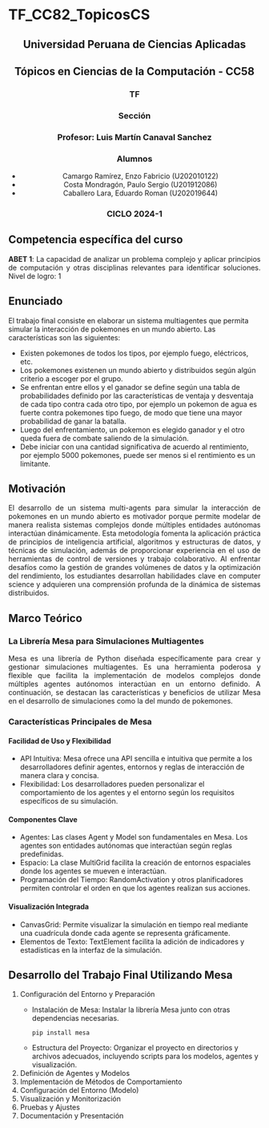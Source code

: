 # TF_CC82_TopicosCS

 <h2 align="center">Universidad Peruana de Ciencias Aplicadas</h2>
<h2 align="center">Tópicos en Ciencias de la Computación - CC58</h2>
 
<h3 align="center"> TF</h3>
 
<h3 align="center"> Sección</h3>
<h3 align="center"> Profesor: Luis Martín Canaval Sanchez</h3>
<h3 align="center"> Alumnos</h3>
 <ul>
   <li align="center">Camargo Ramírez, Enzo Fabricio (U202010122)</li>
   <li align="center">Costa Mondragón, Paulo Sergio (U201912086)</li>
   <li align="center">Caballero Lara, Eduardo Roman (U202019644)</li>
 </ul>
 
 
 <h3 align="center">CICLO 2024-1</h3>


## Competencia específica del curso

<p align="justify">
 <b>ABET 1</b>: La capacidad de analizar un problema complejo y aplicar principios de computación y otras disciplinas relevantes para identificar soluciones.
Nivel de logro: 1
</p>

## Enunciado
<p align="justift">
El trabajo final consiste en elaborar un sistema multiagentes que permita simular la interacción de pokemones en un mundo abierto. Las características son las siguientes:
<ul>
<li>Existen pokemones de todos los tipos, por ejemplo fuego, eléctricos, etc.</li>
<li>Los pokemones existenen un mundo abierto y distribuidos según algún criterio a escoger por el grupo.</li>
<li>Se enfrentan entre ellos y el ganador se define según una tabla de probabilidades definido por las características de ventaja y desventaja de cada tipo contra cada otro tipo, por ejemplo un pokemon de agua es fuerte contra pokemones tipo fuego, de modo que tiene una mayor probabilidad de ganar la batalla.</li>
<li>Luego del enfrentamiento, un pokemon es elegido ganador y el otro queda fuera de combate saliendo de la simulación.</li>
<li>Debe iniciar con una cantidad significativa de acuerdo al rentimiento, por ejemplo 5000 pokemones, puede ser menos si el rentimiento es un limitante.</li>
 </ul>
</p>

## Motivación
<p align="justify">
 El desarrollo de un sistema multi-agents para simular la interacción de pokemones en un mundo abierto es motivador porque permite modelar de manera realista sistemas complejos donde múltiples entidades autónomas interactúan dinámicamente. Esta metodología fomenta la aplicación práctica de principios de inteligencia artificial, algoritmos y estructuras de datos, y técnicas de simulación, además de proporcionar experiencia en el uso de herramientas de control de versiones y trabajo colaborativo. Al enfrentar desafíos como la gestión de grandes volúmenes de datos y la optimización del rendimiento, los estudiantes desarrollan habilidades clave en computer science y adquieren una comprensión profunda de la dinámica de sistemas distribuidos.
</p>

## Marco Teórico

### La Librería Mesa para Simulaciones Multiagentes
<p align="justify">
Mesa es una librería de Python diseñada específicamente para crear y gestionar simulaciones multiagentes. Es una herramienta poderosa y flexible que facilita la implementación de modelos complejos donde múltiples agentes autónomos interactúan en un entorno definido. A continuación, se destacan las características y beneficios de utilizar Mesa en el desarrollo de simulaciones como la del mundo de pokemones.
</p>

### Características Principales de Mesa

#### Facilidad de Uso y Flexibilidad
<p align="justify">
<ul>
<li>API Intuitiva: Mesa ofrece una API sencilla e intuitiva que permite a los desarrolladores definir agentes, entornos y reglas de interacción de manera clara y concisa.</li>
<li>Flexibilidad: Los desarrolladores pueden personalizar el comportamiento de los agentes y el entorno según los requisitos específicos de su simulación.</li>
</ul>

#### Componentes Clave
<p>
 <ul>
<li>Agentes: Las clases Agent y Model son fundamentales en Mesa. Los agentes son entidades autónomas que interactúan según reglas predefinidas.</li>
<li>Espacio: La clase MultiGrid facilita la creación de entornos espaciales donde los agentes se mueven e interactúan.</li>
<li>Programación del Tiempo: RandomActivation y otros planificadores permiten controlar el orden en que los agentes realizan sus acciones.</li>
</ul>
 </p>
 
#### Visualización Integrada
<p align="justify">
<ul>
<li>CanvasGrid: Permite visualizar la simulación en tiempo real mediante una cuadrícula donde cada agente se representa gráficamente.</li>
<li>Elementos de Texto: TextElement facilita la adición de indicadores y estadísticas en la interfaz de la simulación.</li>
</ul>
</p>

## Desarrollo del Trabajo Final Utilizando Mesa

<p align="justify">
 <ol>
  <li>Configuración del Entorno y Preparación</li>
  <ul>
   <li>Instalación de Mesa: Instalar la librería Mesa junto con otras dependencias necesarias.
   
   
    pip install mesa
    
    
   </li>
   <li>Estructura del Proyecto: Organizar el proyecto en directorios y archivos adecuados, incluyendo scripts para los modelos, agentes y visualización.</li>
  </ul>
  <li>Definición de Agentes y Modelos</li>
  <li>Implementación de Métodos de Comportamiento</li>
  <li>Configuración del Entorno (Modelo)</li>
  <li>Visualización y Monitorización</li>
  <li>Pruebas y Ajustes</li>
  <li>Documentación y Presentación</li>
 </ol>
</p>

